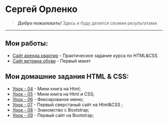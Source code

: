 # Сергей Орленко 

> **Добро пожаловать!**
> Здесь я буду делится своими результатами
-----

## Мои работы:
- [Сайт аренда квартир](https://grifano.github.io/my_works/flats_rents/) - Практическое задание курса по HTML&CSS
- [Сайт ветрина обуви](https://grifano.github.io/my_works/be_original/) - Первый макет

## Мои домашние задания HTML & CSS:
- [Урок - 04](https://grifano.github.io/my_homework/glo_academy/L04/) - Мини книга на Html;
- [Урок - 05](https://grifano.github.io/my_homework/glo_academy/L05/) - Мини книга на Html и CSS;
- [Урок - 06](https://grifano.github.io/my_homework/glo_academy/L06/) - Фиксированое меню;
- [Урок - 07](https://grifano.github.io/my_homework/glo_academy/L07/) - Первый сверстаный сайт на Html&CSS ;
- [Урок - 08](https://grifano.github.io/my_homework/glo_academy/L08/) - Знакомство с Bootstrap;
- [Урок - 09](https://grifano.github.io/my_homework/glo_academy/L09/) - Первый сайт на Bootstrap;
